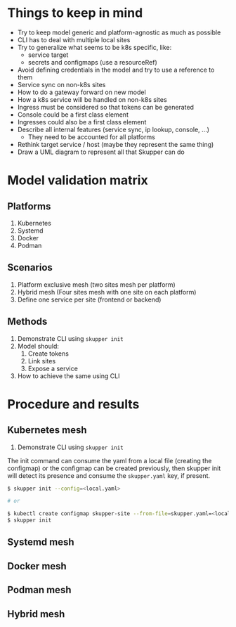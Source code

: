 # Things to keep in mind

* Try to keep model generic and platform-agnostic as much as possible
* CLI has to deal with multiple local sites
* Try to generalize what seems to be k8s specific, like:
  * service target
  * secrets and configmaps (use a resourceRef)
* Avoid defining credentials in the model and try to use a reference to them
* Service sync on non-k8s sites
* How to do a gateway forward on new model
* How a k8s service will be handled on non-k8s sites
* Ingress must be considered so that tokens can be generated
* Console could be a first class element
* Ingresses could also be a first class element
* Describe all internal features (service sync, ip lookup, console, ...)
  *  They need to be accounted for all platforms
* Rethink target service / host (maybe they represent the same thing)
* Draw a UML diagram to represent all that Skupper can do

# Model validation matrix

## Platforms 

1. Kubernetes
2. Systemd
3. Docker
4. Podman

## Scenarios

1. Platform exclusive mesh (two sites mesh per platform)
2. Hybrid mesh (Four sites mesh with one site on each platform)
3. Define one service per site (frontend or backend)

## Methods

1. Demonstrate CLI using `skupper init`
2. Model should:
   1. Create tokens
   2. Link sites
   3. Expose a service
3. How to achieve the same using CLI

# Procedure and results

## Kubernetes mesh

1. Demonstrate CLI using `skupper init`

The init command can consume the yaml from a local file (creating the configmap)
or the configmap can be created previously, then skupper init will detect its
presence and consume the `skupper.yaml` key, if present.

```bash
$ skupper init --config=<local.yaml>

# or

$ kubectl create configmap skupper-site --from-file=skupper.yaml=<local.yaml>
$ skupper init
```

## Systemd mesh

## Docker mesh

## Podman mesh

## Hybrid mesh
